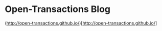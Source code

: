 # Open-Transactions Blog

(http://open-transactions.github.io/)[http://open-transactions.github.io/]

